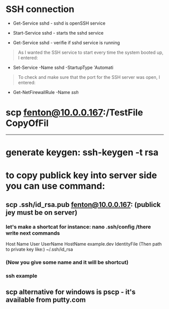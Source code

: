 # SSH connection 


* Get-Service sshd - sshd is openSSH service

* Start-Service sshd - starts the sshd service

* Get-Service sshd - verifie if sshd service is running 

 > As I wanted the SSH service to start every time the system booted up, I entered:

* Set-Service -Name sshd -StartupType 'Automati

> To check and make sure that the port for the SSH server was open, I entered:

* Get-NetFirewallRule -Name *ssh*

# scp fenton@10.0.0.167:/TestFile CopyOfFil
---
# generate keygen: ssh-keygen -t rsa 

# to copy publick key into server side you can use command: 
## scp .ssh/id_rsa.pub  fenton@10.0.0.167: (publick jey must be on server)

### let's make a shortcat for instance: nano .ssh/config /there write next commands <br>
Host Name
    User UserName
    HostName example.dev
    IdentityFile (Then path to private key like:) ~/.ssh/id_rsa

### (Now you give some name and it will be shortcut)
### ssh example 




## scp alternative for windows is pscp - it's available from putty.com


